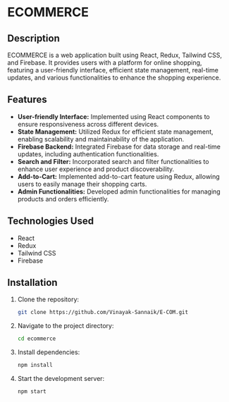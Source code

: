 # ECOMMERCE

## Description
ECOMMERCE is a web application built using React, Redux, Tailwind CSS, and Firebase. It provides users with a platform for online shopping, featuring a user-friendly interface, efficient state management, real-time updates, and various functionalities to enhance the shopping experience.

## Features
- **User-friendly Interface:** Implemented using React components to ensure responsiveness across different devices.
- **State Management:** Utilized Redux for efficient state management, enabling scalability and maintainability of the application.
- **Firebase Backend:** Integrated Firebase for data storage and real-time updates, including authentication functionalities.
- **Search and Filter:** Incorporated search and filter functionalities to enhance user experience and product discoverability.
- **Add-to-Cart:** Implemented add-to-cart feature using Redux, allowing users to easily manage their shopping carts.
- **Admin Functionalities:** Developed admin functionalities for managing products and orders efficiently.

## Technologies Used
- React
- Redux
- Tailwind CSS
- Firebase

## Installation
1. Clone the repository:
   ```bash
   git clone https://github.com/Vinayak-Sannaik/E-COM.git
2. Navigate to the project directory:
   ```bash
   cd ecommerce
3. Install dependencies:
   ```bash
   npm install
4. Start the development server:
   ```bash
   npm start

